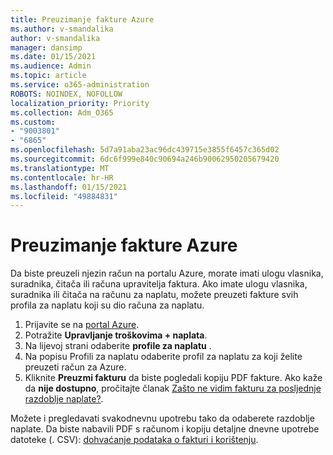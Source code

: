 ```yaml
---
title: Preuzimanje fakture Azure
ms.author: v-smandalika
author: v-smandalika
manager: dansimp
ms.date: 01/15/2021
ms.audience: Admin
ms.topic: article
ms.service: o365-administration
ROBOTS: NOINDEX, NOFOLLOW
localization_priority: Priority
ms.collection: Adm_O365
ms.custom:
- "9003801"
- "6865"
ms.openlocfilehash: 5d7a91aba23ac96dc439715e3855f6457c365d02
ms.sourcegitcommit: 6dc6f999e840c90694a246b90062950205679420
ms.translationtype: MT
ms.contentlocale: hr-HR
ms.lasthandoff: 01/15/2021
ms.locfileid: "49884831"
---
```

# <a name="download-azure-invoice"></a>Preuzimanje fakture Azure

Da biste preuzeli njezin račun na portalu Azure, morate imati ulogu vlasnika, suradnika, čitača ili računa upravitelja faktura. Ako imate ulogu vlasnika, suradnika ili čitača na računu za naplatu, možete preuzeti fakture svih profila za naplatu koji su dio računa za naplatu.

1. Prijavite se na [portal Azure](https://portal.azure.com/).
2. Potražite **Upravljanje troškovima + naplata**.
3. Na lijevoj strani odaberite **profile za naplatu** .
4. Na popisu Profili za naplatu odaberite profil za naplatu za koji želite preuzeti račun za Azure.
5. Kliknite **Preuzmi fakturu** da biste pogledali kopiju PDF fakture. Ako kaže da **nije dostupno**, pročitajte članak [Zašto ne vidim fakturu za posljednje razdoblje naplate?](https://docs.microsoft.com/azure/cost-management-billing/manage/download-azure-invoice-daily-usage-date).

Možete i pregledavati svakodnevnu upotrebu tako da odaberete razdoblje naplate. Da biste nabavili PDF s računom i kopiju detaljne dnevne upotrebe datoteke (. CSV): [dohvaćanje podataka o fakturi i korištenju](https://docs.microsoft.com/azure/cost-management-billing/manage/download-azure-invoice-daily-usage-date).
